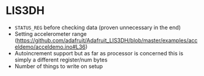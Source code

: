 # LIS3DH

- `STATUS_REG` before checking data (proven unnecessary in the end)
- Setting accelerometer range (https://github.com/adafruit/Adafruit_LIS3DH/blob/master/examples/acceldemo/acceldemo.ino#L36)
- Autoincrement support but as far as processor is concerned this is simply a different register/num bytes
- Number of things to write on setup